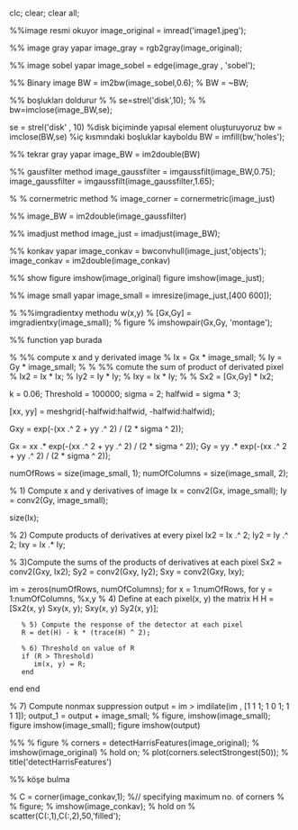 clc;
clear;
clear all;

%%image resmi okuyor
image_original = imread('image1.jpeg');

%% image gray yapar
image_gray = rgb2gray(image_original);

%% image sobel yapar
image_sobel = edge(image_gray , 'sobel');

%% Binary image
BW = im2bw(image_sobel,0.6);
% BW = ~BW;

%% boşlukları doldurur
% % se=strel('disk',10);
% % bw=imclose(image_BW,se);


se = strel('disk' , 10) %disk biçiminde yapısal element oluşturuyoruz
bw = imclose(BW,se) %iç kısmındaki boşluklar kayboldu
BW = imfill(bw,'holes');

%% tekrar gray yapar
image_BW = im2double(BW)

%% gausfilter method
image_gaussfilter = imgaussfilt(image_BW,0.75);
image_gaussfilter = imgaussfilt(image_gaussfilter,1.65);

% % cornermetric method
% image_corner = cornermetric(image_just)

%%
image_BW = im2double(image_gaussfilter)


%% imadjust method
image_just = imadjust(image_BW);

%% konkav yapar
image_conkav = bwconvhull(image_just,'objects');
image_conkav = im2double(image_conkav)


%% show
figure
imshow(image_original)
figure
imshow(image_just);

%% image small yapar
image_small = imresize(image_just,[400 600]);


% %%imgradientxy methodu w(x,y)
% [Gx,Gy] = imgradientxy(image_small);
% figure
% imshowpair(Gx,Gy, 'montage');


%% function yap burada

% %% compute x and y derivated  image
% Ix = Gx * image_small;
% Iy = Gy * image_small;
% 
% %% comute the sum of product of derivated pixel
% Ix2 = Ix * Ix;
% Iy2 = Iy * Iy;
% Ixy = Ix * Iy; 
% 
% Sx2 = [Gx,Gy] * Ix2;



k = 0.06;
Threshold = 100000;
sigma = 2;
halfwid = sigma * 3;

[xx, yy] = meshgrid(-halfwid:halfwid, -halfwid:halfwid);

Gxy = exp(-(xx .^ 2 + yy .^ 2) / (2 * sigma ^ 2));

Gx = xx .* exp(-(xx .^ 2 + yy .^ 2) / (2 * sigma ^ 2));
Gy = yy .* exp(-(xx .^ 2 + yy .^ 2) / (2 * sigma ^ 2));

numOfRows = size(image_small, 1);
numOfColumns = size(image_small, 2);

% 1) Compute x and y derivatives of image
Ix = conv2(Gx, image_small);
Iy = conv2(Gy, image_small);

size(Ix);

% 2) Compute products of derivatives at every pixel
Ix2 = Ix .^ 2;
Iy2 = Iy .^ 2;
Ixy = Ix .* Iy;

% 3)Compute the sums of the products of derivatives at each pixel
Sx2 = conv2(Gxy, Ix2);
Sy2 = conv2(Gxy, Iy2);
Sxy = conv2(Gxy, Ixy);

im = zeros(numOfRows, numOfColumns);
for x = 1:numOfRows,
   for y = 1:numOfColumns,
       %x,y
       % 4) Define at each pixel(x, y) the matrix H
       H = [Sx2(x, y) Sxy(x, y); Sxy(x, y) Sy2(x, y)];
       
       % 5) Compute the response of the detector at each pixel
       R = det(H) - k * (trace(H) ^ 2);
       
       % 6) Threshold on value of R
       if (R > Threshold)
          im(x, y) = R;
       end
   end
end

% 7) Compute nonmax suppression
output = im > imdilate(im , [1 1 1; 1 0 1; 1 1 1]);
output_1 = output + image_small;
% figure, imshow(image_small);
figure
imshow(image_small);
figure
imshow(output)





%%
% figure
% corners = detectHarrisFeatures(image_original);
% imshow(image_original)
% hold on;
% plot(corners.selectStrongest(50));
% title('detectHarrisFeatures')

%% köşe bulma
 
% C = corner(image_conkav,1);  %// specifying maximum no. of corners
% 
% figure;
% imshow(image_conkav);
% hold on
% scatter(C(:,1),C(:,2),50,'filled');



